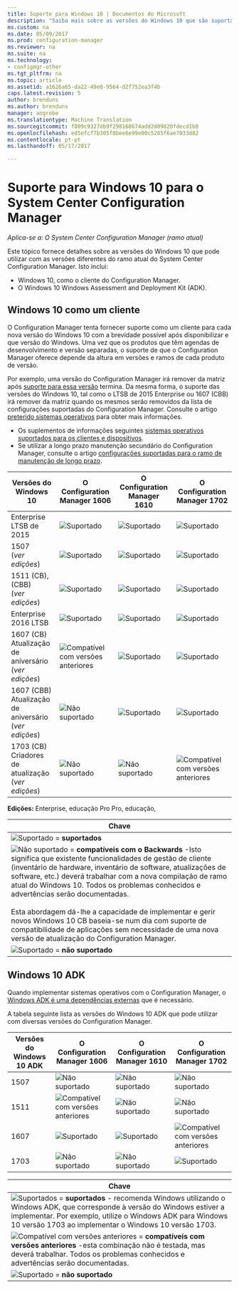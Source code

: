 ```yaml
---
title: Suporte para Windows 10 | Documentos do Microsoft
description: "Saiba mais sobre as versões do Windows 10 que são suportadas como clientes ou para OSD com o System Center Configuration Manager."
ms.custom: na
ms.date: 05/09/2017
ms.prod: configuration-manager
ms.reviewer: na
ms.suite: na
ms.technology:
- configmgr-other
ms.tgt_pltfrm: na
ms.topic: article
ms.assetid: a1626a65-da22-49e0-9564-d2f752ea3f4b
caps.latest.revision: 5
author: brenduns
ms.author: brenduns
manager: angrobe
ms.translationtype: Machine Translation
ms.sourcegitcommit: f809c9327db9f298168674add2d09820fdecd1b8
ms.openlocfilehash: ed5efcf7b305f8bee6e99e00c5285f6ae7033d82
ms.contentlocale: pt-pt
ms.lasthandoff: 05/17/2017

---
```

# <a name="support-for-windows-10-for-system-center-configuration-manager"></a>Suporte para Windows 10 para o System Center Configuration Manager  

*Aplica-se a: O System Center Configuration Manager (ramo atual)*


 Este tópico fornece detalhes sobre as versões do Windows 10 que pode utilizar com as versões diferentes do ramo atual do System Center Configuration Manager. Isto inclui:
 -  Windows 10, como o cliente do Configuration Manager.
 -  O Windows 10 Windows Assessment and Deployment Kit (ADK).

## <a name="windows-10-as-a-client"></a>Windows 10 como um cliente
O Configuration Manager tenta fornecer suporte como um cliente para cada nova versão do Windows 10 com a brevidade possível após disponibilizar e que versão do Windows. Uma vez que os produtos que têm agendas de desenvolvimento e versão separadas, o suporte de que o Configuration Manager oferece depende da altura em versões e ramos de cada produto de versão.

Por exemplo, uma versão do Configuration Manager irá remover da matriz após [suporte para essa versão](/sccm/core/servers/manage/current-branch-versions-supported) termina. Da mesma forma, o suporte das versões do Windows 10, tal como o LTSB de 2015 Enterprise ou 1607 (CBB) irá remover da matriz quando os mesmos serão removidos da lista de configurações suportadas do Configuration Manager. Consulte o artigo [preterido sistemas operativos](/sccm/core/plan-design/changes/removed-and-deprecated-features#deprecated-operating-systems) para obter mais informações.

-   Os suplementos de informações seguintes [sistemas operativos suportados para os clientes e dispositivos](/sccm/core/plan-design/configs/supported-operating-systems-for-clients-and-devices).
-   Se utilizar a longo prazo manutenção secundário do Configuration Manager, consulte o artigo [configurações suportadas para o ramo de manutenção de longo prazo](/sccm/core/understand/supported-configurations-for-ltsb).

|Versões do Windows 10                    |O Configuration Manager 1606          |O Configuration Manager 1610          |    O Configuration Manager 1702 |
|---------------------|-----|-----|-----|
|Enterprise LTSB de 2015                   |![Suportado](media/green_check.png) |![Suportado](media/green_check.png) |![Suportado](media/green_check.png) |
|1507 <br />(*ver edições*)            |![Suportado](media/green_check.png) |![Suportado](media/green_check.png) |![Suportado](media/green_check.png) |
|1511 (CB), (CBB)<br />(*ver edições*) |![Suportado](media/green_check.png) |![Suportado](media/green_check.png) |![Suportado](media/green_check.png) |
|Enterprise 2016 LTSB                   |![Suportado](media/green_check.png) |![Suportado](media/green_check.png) |![Suportado](media/green_check.png) |
|1607 (CB)    <br />Atualização de aniversário<br />(*ver edições*)      |![Compatível com versões anteriores](media/blue_compat.png) |![Suportado](media/green_check.png) |![Suportado](media/green_check.png) |
|1607 (CBB)    <br />Atualização de aniversário<br />(*ver edições*)      |![Não suportado](media/Red_X.png)   |![Suportado](media/green_check.png) |![Suportado](media/green_check.png) |
|1703 (CB)    <br />Criadores de atualização<br />(*ver edições*)      |![Não suportado](media/Red_X.png)   |![Não suportado](media/Red_X.png) |![Compatível com versões anteriores](media/blue_compat.png) |


**Edições:** Enterprise, educação Pro Pro, educação,   

|Chave|
|--|
|![Suportado](media/green_check.png) = **suportados**  |
|![Não suportado](media/blue_compat.png)  = **compatíveis com o Backwards** -Isto significa que existente funcionalidades de gestão de cliente (inventário de hardware, inventário de software, atualizações de software, etc.) deverá trabalhar com a nova compilação de ramo atual do Windows 10. Todos os problemas conhecidos e advertências serão documentadas. <br><br>Esta abordagem dá-lhe a capacidade de implementar e gerir novos Windows 10 CB baseia-se num dia com suporte de compatibilidade de aplicações sem necessidade de uma nova versão de atualização do Configuration Manager. |
|![Suportado](media/Red_X.png) = **não suportado**|


## <a name="windows-10-adk"></a>Windows 10 ADK
Quando implementar sistemas operativos com o Configuration Manager, o [Windows ADK é uma dependências externas](/sccm/osd/plan-design/infrastructure-requirements-for-operating-system-deployment) que é necessário.

A tabela seguinte lista as versões do Windows 10 ADK que pode utilizar com diversas versões do Configuration Manager.

|Versões do Windows 10 ADK |O Configuration Manager 1606 |O Configuration Manager 1610  |O Configuration Manager 1702 |
|--------------------|-----|-----|-----|
|1507  |![Não suportado](media/Red_X.png)         |![Não suportado](media/Red_X.png)  |![Não suportado](media/Red_X.png)|
|1511  |![Compatível com versões anteriores](media/blue_compat.png)|![Não suportado](media/Red_X.png)  |![Não suportado](media/Red_X.png)|
|1607  |![Suportado](media/green_check.png)       |![Suportado](media/green_check.png)|![Compatível com versões anteriores](media/blue_compat.png) |
|1703  |![Não suportado](media/Red_X.png)         |![Não suportado](media/Red_X.png)  |![Suportado](media/green_check.png) |  

|Chave|
|--|
|![Suportados](media/green_check.png) = **suportados** - recomenda Windows utilizando o Windows ADK, que corresponde à versão do Windows estiver a implementar. Por exemplo, utilize o Windows ADK para Windows 10 versão 1703 ao implementar o Windows 10 versão 1703.  |
|![Compatível com versões anteriores](media/blue_compat.png)  = **compatíveis com versões anteriores** -esta combinação não é testada, mas deverá trabalhar. Todos os problemas conhecidos e advertências serão documentadas. |
|![Suportado](media/Red_X.png) = **não suportado**|

